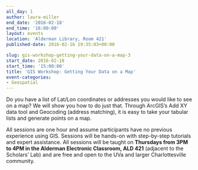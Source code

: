 ```yaml
---
all_day: 1
author: laura-miller
end_date: '2016-02-18'
end_time: '16:00:00'
layout: events
location: 'Alderman Library, Room 421'
published-date: 2016-02-16 19:35:03+00:00

slug: gis-workshop-getting-your-data-on-a-map-3
start_date: 2016-02-18
start_time: '15:00:00'
title: 'GIS Workshop: Getting Your Data on a Map'
event-categories:
- Geospatial
---
```


Do you have a list of Lat/Lon coordinates or addresses you would like to see on a map? We will show you how to do just that. Through ArcGIS’s Add XY data tool and Geocoding (address matching), it is easy to take your tabular lists and generate points on a map.

All sessions are one hour and assume participants have no previous experience using GIS. Sessions will be hands-on with step-by-step tutorials and expert assistance. All sessions will be taught on **Thursdays from 3PM to 4PM in the Alderman Electronic Classroom, ALD 421** (adjacent to the Scholars’ Lab) and are free and open to the UVa and larger Charlottesville community.
